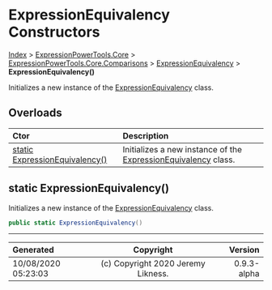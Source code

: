 ﻿# ExpressionEquivalency Constructors

[Index](../index.md) > [ExpressionPowerTools.Core](ExpressionPowerTools.Core.a.md) > [ExpressionPowerTools.Core.Comparisons](ExpressionPowerTools.Core.Comparisons.n.md) > [ExpressionEquivalency](ExpressionPowerTools.Core.Comparisons.ExpressionEquivalency.cs.md) > **ExpressionEquivalency()**

Initializes a new instance of the [ExpressionEquivalency](ExpressionPowerTools.Core.Comparisons.ExpressionEquivalency.cs.md) class.

## Overloads

| Ctor | Description |
| :-- | :-- |
| [static ExpressionEquivalency()](#static-expressionequivalency) | Initializes a new instance of the [ExpressionEquivalency](ExpressionPowerTools.Core.Comparisons.ExpressionEquivalency.cs.md) class. |

## static ExpressionEquivalency()

Initializes a new instance of the [ExpressionEquivalency](ExpressionPowerTools.Core.Comparisons.ExpressionEquivalency.cs.md) class.

```csharp
public static ExpressionEquivalency()
```



---

| Generated | Copyright | Version |
| :-- | :-: | --: |
| 10/08/2020 05:23:03 | (c) Copyright 2020 Jeremy Likness. | 0.9.3-alpha |
